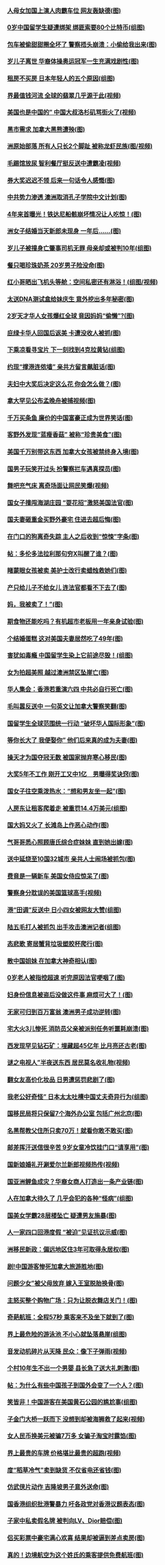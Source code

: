 #### [人母女加国上演人肉霸车位 网友轰缺德(图)](../pages/p3/905113.md)
#### [0岁中国留学生疑遭绑架 绑匪索要80个比特币(组图)](../pages/p3/905112.md)
#### [包车被偷甜甜圈全坏了 警察捂头崩溃：小偷给我出来(图)](../pages/p3/905109.md)
#### [岁儿子离世 华裔体操奥运冠军一生充满戏剧性(图)](../pages/p3/905103.md)
#### [租房不买房 日本年轻人的五个原因(组图)](../pages/p3/905033.md)
#### [界最值钱河流 全球的翡翠几乎源于此(视频)](../pages/p3/905026.md)
#### [美国也是中国的” 中国大叔洛杉矶骂街火了(视频)](../pages/p3/905017.md)
#### [黑市需求 加拿大黑熊遭殃(图)](../pages/p3/905011.md)
#### [洲原始部落 所有人只长2个脚趾 被称龙虾民族(图/视频)](../pages/p3/904996.md)
#### [毛踢馆放尿 智利餐厅挺反送中遭霸凌(视频)](../pages/p3/904916.md)
#### [券大奖迟迟不领 后来一句话令人感慨(图)](../pages/p3/904913.md)
#### [中共势力渗透 澳洲取消孔子学院中文计划(图)](../pages/p3/904906.md)
#### [4年来首曝光！铁达尼船骸崩坏情况让人吃惊！(图)](../pages/p3/904896.md)
#### [洲女子结婚当天新郎未现身 一年后……(图)](../pages/p3/904888.md)
#### [岁儿子被撞身亡肇事司机无罪 母亲却或被判10年(组图)](../pages/p3/904871.md)
#### [餐只喝珍珠奶茶 20岁男子险没命(图)](../pages/p3/904802.md)
#### [红小哥晒出飞机头等舱：空间私密还有淋浴！(组图/视频)](../pages/p3/904801.md)
#### [太送DNA测试盒给妹庆生 意外挖出多年秘密(图)](../pages/p3/904795.md)
#### [2岁天才华人女孩爆红全球 竟因妈妈“偷懒”?​(图)](../pages/p3/904780.md)
#### [庇绿卡华人回国后返美 卡遭没收人被抓(图)](../pages/p3/904775.md)
#### [下乘凉看寻宝片 下一刻找到4克拉黄钻(组图)](../pages/p3/904674.md)
#### [约现“撑港连侬墙” 亲共方留言飙脏话(图)](../pages/p3/904664.md)
#### [夫妇中大奖后决定这么花 你会怎么做？(图)](../pages/p3/904655.md)
#### [拿大罕见公布孟晚舟被捕视频(图)](../pages/p3/904642.md)
#### [千万买条鱼 廉价的中国富豪正成为世界笑话(图)](../pages/p3/904623.md)
#### [客野外发现“蓝瘦香菇” 被称“珍贵美食”(图)](../pages/p3/904618.md)
#### [美国千万别带这东西 加拿大女孩被禁终身入境(图)](../pages/p3/904608.md)
#### [国男子玩笑开过头 扮警察拦车遇真探员(图)](../pages/p3/904569.md)
#### [舞吧充气床 离奇场面让网民笑爆(视频)](../pages/p3/904566.md)
#### [国女子擅闯海湖庄园 “耍花招”激怒美国法官(图)](../pages/p3/904557.md)
#### [国夫妻砸重金买野外豪宅 住进去超后悔(图)](../pages/p3/904545.md)
#### [在门口的狗离奇失踪 主人之后收到“惊悚”字条(图)](../pages/p3/904528.md)
#### [帖：多伦多法拉利那句穷X叫醒了谁？(图)](../pages/p3/904521.md)
#### [睹蒙眼女孩被卖 美护士改行卖蜡烛救她们(图)](../pages/p3/904502.md)
#### [产只给儿子不给女儿 连法官都看不下去了(图)](../pages/p3/904433.md)
#### [妈，我被卖了！”(图)](../pages/p3/904418.md)
#### [期食物还能吃吗？有机超市老板用一年亲身试验(图)](../pages/p3/904405.md)
#### [个结婚蛋糕 这对美国夫妻居然吃了49年(图)](../pages/p3/904399.md)
#### [害犹如毒瘾 中国留学生染上它前途尽毁！(组图)](../pages/p3/904387.md)
#### [女为拍超美照 越过澳洲禁区坠崖亡(图)](../pages/p3/904324.md)
#### [华人集会：香港若重演六四 中共必自行死亡(图)](../pages/p3/904323.md)
#### [毛叫嚣反送中 一句英文让加拿大警察笑翻(图)](../pages/p3/904318.md)
#### [国留学生全球范围统一行动 “破坏华人国际形象”(图)](../pages/p3/904311.md)
#### [等你长大了 我便娶你” 他们后来真的成为夫妻(图)](../pages/p3/904308.md)
#### [操天才为国夺冠无数 被国家抛弃寒心移民(图)](../pages/p3/904286.md)
#### [大奖5年不工作 刚开工又中1亿　男曝得奖诀窍(图)](../pages/p3/904279.md)
#### [国女子往空乘泼热水：“想和男友坐一起”(图)](../pages/p3/904265.md)
#### [人房东让租客爬着走 被重罚14.4万美元(组图)](../pages/p3/904200.md)
#### [国大妈又火了 长滩岛上作恶心动作(图)](../pages/p3/904188.md)
#### [气哥哥悉心照顾唐氏综合症妹妹 直到她出嫁(图)](../pages/p3/904169.md)
#### [送中延烧至10国32城市 亲共人士闹场被抓包(图)](../pages/p3/904160.md)
#### [费竟是一辆新车 美国女侍应惊呆了(图)](../pages/p3/904112.md)
#### [警察身分耽误的美国篮球高手(视频)](../pages/p3/904111.md)
#### [港“田调”反送中 日小四女被网友大赞(组图)](../pages/p3/904110.md)
#### [陆五毛打人被抓包 出手攻击澳洲记者(组图)](../pages/p3/904108.md)
#### [态悲歌 寄居蟹背垃圾塑胶杯爬行(图)](../pages/p3/904104.md)
#### [散中国姐妹 在加拿大神奇相认(图)](../pages/p3/904073.md)
#### [0岁老人被指控超速 听完原因法官哽咽了(图)](../pages/p3/904005.md)
#### [妇身份信息被盗后没做这件事 麻烦可大了！(图)](../pages/p3/903994.md)
#### [无家可归到百万富翁 澳洲男子成功逆转(图)](../pages/p3/903955.md)
#### [宅大火3儿惨死 消防员父亲被派别任务听噩耗崩溃(图)](../pages/p3/903943.md)
#### [西发现罕见钻石矿：埋藏超45亿年 比月亮还古老(图)](../pages/p3/903935.md)
#### [谜之电视人”半夜送东西 居民莫名收礼物(视频)](../pages/p3/903886.md)
#### [翻女友高价化妆品 日男遭惩罚悲剧了(图)](../pages/p3/903878.md)
#### [我老公好奇怪” 日本太太吐槽中国丈夫奇异行为(组图)](../pages/p3/903854.md)
#### [国移民局将只保留7个海外办公室 包括广州北京(图)](../pages/p3/903832.md)
#### [名黑帮教父住所只卖70万！就看你敢不敢买(图)](../pages/p3/903830.md)
#### [邮差挥汗送信很辛苦 9岁女童冷饮挂门口“请享用”(图)](../pages/p3/903823.md)
#### [国新娘婚礼开涮爱尔兰新郎视频热传(视频)](../pages/p3/903821.md)
#### [国亚洲鲤鱼成灾？华裔女商人打造出一条产业链(图)](../pages/p3/903806.md)
#### [人在加拿大待久了 几乎会犯的各种“怪病”(组图)](../pages/p3/903772.md)
#### [国美女学霸28层楼坠亡 疑遭男友施暴(图)](../pages/p3/903769.md)
#### [人一家四口回港度假 “被迫”见证抗议示威(图)](../pages/p3/903761.md)
#### [洲移民新政：偏远地区住3年可取得永居权(图)](../pages/p3/903736.md)
#### [剧!中国游客惨死加拿大旅游胜地(图)](../pages/p3/903732.md)
#### [问题少女”被父母放弃 嫁入王室脱胎换骨(图)](../pages/p3/903722.md)
#### [主怒买整个购物广场：只为让脱衣舞店关门！(图)](../pages/p3/903717.md)
#### [奇葩航班：全程57秒 乘客来不及坐下就到了(图)](../pages/p3/903706.md)
#### [界上最危险的游泳池 不小心就坠落悬崖(组图)](../pages/p3/903668.md)
#### [音发动机碎片从天降 民众：像下子弹雨(视频)](../pages/p3/903663.md)
#### [个村10年生不出一个男婴 县长急了送大礼刺激(图)](../pages/p3/903638.md)
#### [帖：为什么有些中国孩子到国外会变了一个人？(图)](../pages/p3/903619.md)
#### [笑皆非！中国游客在美国黄石公园的尴尬事(组图)](../pages/p3/903608.md)
#### [子金门大桥一跃而下 没想到却被海狮救了起来(视频)](../pages/p3/903604.md)
#### [女人民币换美元被骗7万多 女骗子淘宝时露馅(图)](../pages/p3/903589.md)
#### [界上最贵的车牌 价格堪比最贵的超跑(视频)](../pages/p3/903543.md)
#### [度“稻草冷气”卖到缺货 不仅省电还省钱(图)](../pages/p3/903534.md)
#### [仿武侠片动作 吉隆坡男子意外送命(图)](../pages/p3/903531.md)
#### [国香港组织批港警暴力 吁各政党对香港议题表态(图)](../pages/p3/903529.md)
#### [子家中私卖假名牌 被判向LV、Dior赔偿(图)](../pages/p3/903526.md)
#### [侣买彩票中豪宅满心欢喜 结果却被逼到差点卖房(图)](../pages/p3/903498.md)
#### [真的！边境航空为这个姓氏的乘客提供免费航班(图)](../pages/p3/903493.md)
